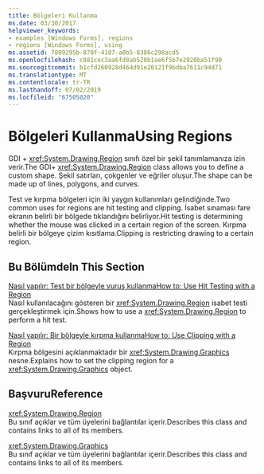 ```yaml
---
title: Bölgeleri Kullanma
ms.date: 03/30/2017
helpviewer_keywords:
- examples [Windows Forms], regions
- regions [Windows Forms], using
ms.assetid: 7809295b-870f-4107-a8b5-8386c298acd5
ms.openlocfilehash: c881cec3aa6fd8ab528b1ae6f5b7e2920ba51f90
ms.sourcegitcommit: b1cfd260928d464d91e20121f9bdba7611c94d71
ms.translationtype: MT
ms.contentlocale: tr-TR
ms.lasthandoff: 07/02/2019
ms.locfileid: "67505020"
---
```

# <a name="using-regions"></a><span data-ttu-id="035c8-102">Bölgeleri Kullanma</span><span class="sxs-lookup"><span data-stu-id="035c8-102">Using Regions</span></span>
<span data-ttu-id="035c8-103">GDI + <xref:System.Drawing.Region> sınıfı özel bir şekil tanımlamanıza izin verir.</span><span class="sxs-lookup"><span data-stu-id="035c8-103">The GDI+ <xref:System.Drawing.Region> class allows you to define a custom shape.</span></span> <span data-ttu-id="035c8-104">Şekil satırları, çokgenler ve eğriler oluşur.</span><span class="sxs-lookup"><span data-stu-id="035c8-104">The shape can be made up of lines, polygons, and curves.</span></span>  
  
 <span data-ttu-id="035c8-105">Test ve kırpma bölgeleri için iki yaygın kullanımları gelindiğinde.</span><span class="sxs-lookup"><span data-stu-id="035c8-105">Two common uses for regions are hit testing and clipping.</span></span> <span data-ttu-id="035c8-106">İsabet sınaması fare ekranın belirli bir bölgede tıklandığını belirliyor.</span><span class="sxs-lookup"><span data-stu-id="035c8-106">Hit testing is determining whether the mouse was clicked in a certain region of the screen.</span></span> <span data-ttu-id="035c8-107">Kırpma belirli bir bölgeye çizim kısıtlama.</span><span class="sxs-lookup"><span data-stu-id="035c8-107">Clipping is restricting drawing to a certain region.</span></span>  
  
## <a name="in-this-section"></a><span data-ttu-id="035c8-108">Bu Bölümde</span><span class="sxs-lookup"><span data-stu-id="035c8-108">In This Section</span></span>  
 [<span data-ttu-id="035c8-109">Nasıl yapılır: Test bir bölgeyle vuruş kullanma</span><span class="sxs-lookup"><span data-stu-id="035c8-109">How to: Use Hit Testing with a Region</span></span>](how-to-use-hit-testing-with-a-region.md)  
 <span data-ttu-id="035c8-110">Nasıl kullanılacağını gösteren bir <xref:System.Drawing.Region> isabet testi gerçekleştirmek için.</span><span class="sxs-lookup"><span data-stu-id="035c8-110">Shows how to use a <xref:System.Drawing.Region> to perform a hit test.</span></span>  
  
 [<span data-ttu-id="035c8-111">Nasıl yapılır: Bir bölgeyle kırpma kullanma</span><span class="sxs-lookup"><span data-stu-id="035c8-111">How to: Use Clipping with a Region</span></span>](how-to-use-clipping-with-a-region.md)  
 <span data-ttu-id="035c8-112">Kırpma bölgesini açıklanmaktadır bir <xref:System.Drawing.Graphics> nesne.</span><span class="sxs-lookup"><span data-stu-id="035c8-112">Explains how to set the clipping region for a <xref:System.Drawing.Graphics> object.</span></span>  
  
## <a name="reference"></a><span data-ttu-id="035c8-113">Başvuru</span><span class="sxs-lookup"><span data-stu-id="035c8-113">Reference</span></span>  
 <xref:System.Drawing.Region>  
 <span data-ttu-id="035c8-114">Bu sınıf açıklar ve tüm üyelerini bağlantılar içerir.</span><span class="sxs-lookup"><span data-stu-id="035c8-114">Describes this class and contains links to all of its members.</span></span>  
  
 <xref:System.Drawing.Graphics>  
 <span data-ttu-id="035c8-115">Bu sınıf açıklar ve tüm üyelerini bağlantılar içerir.</span><span class="sxs-lookup"><span data-stu-id="035c8-115">Describes this class and contains links to all of its members.</span></span>
